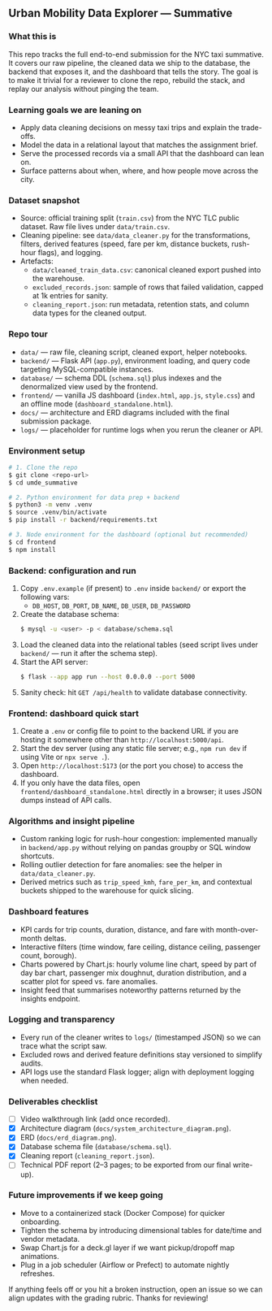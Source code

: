 ## Urban Mobility Data Explorer — Summative

### What this is
This repo tracks the full end-to-end submission for the NYC taxi summative. It covers our raw pipeline, the cleaned data we ship to the database, the backend that exposes it, and the dashboard that tells the story. The goal is to make it trivial for a reviewer to clone the repo, rebuild the stack, and replay our analysis without pinging the team.

### Learning goals we are leaning on
- Apply data cleaning decisions on messy taxi trips and explain the trade-offs.
- Model the data in a relational layout that matches the assignment brief.
- Serve the processed records via a small API that the dashboard can lean on.
- Surface patterns about when, where, and how people move across the city.

### Dataset snapshot
- Source: official training split (`train.csv`) from the NYC TLC public dataset. Raw file lives under `data/train.csv`.
- Cleaning pipeline: see `data/data_cleaner.py` for the transformations, filters, derived features (speed, fare per km, distance buckets, rush-hour flags), and logging.
- Artefacts:
  - `data/cleaned_train_data.csv`: canonical cleaned export pushed into the warehouse.
  - `excluded_records.json`: sample of rows that failed validation, capped at 1k entries for sanity.
  - `cleaning_report.json`: run metadata, retention stats, and column data types for the cleaned output.

### Repo tour
- `data/` — raw file, cleaning script, cleaned export, helper notebooks.
- `backend/` — Flask API (`app.py`), environment loading, and query code targeting MySQL-compatible instances.
- `database/` — schema DDL (`schema.sql`) plus indexes and the denormalized view used by the frontend.
- `frontend/` — vanilla JS dashboard (`index.html`, `app.js`, `style.css`) and an offline mode (`dashboard_standalone.html`).
- `docs/` — architecture and ERD diagrams included with the final submission package.
- `logs/` — placeholder for runtime logs when you rerun the cleaner or API.

### Environment setup
```bash
# 1. Clone the repo
$ git clone <repo-url>
$ cd umde_summative

# 2. Python environment for data prep + backend
$ python3 -m venv .venv
$ source .venv/bin/activate
$ pip install -r backend/requirements.txt

# 3. Node environment for the dashboard (optional but recommended)
$ cd frontend
$ npm install
```

### Backend: configuration and run
1. Copy `.env.example` (if present) to `.env` inside `backend/` or export the following vars:
   - `DB_HOST`, `DB_PORT`, `DB_NAME`, `DB_USER`, `DB_PASSWORD`
2. Create the database schema:
   ```bash
   $ mysql -u <user> -p < database/schema.sql
   ```
3. Load the cleaned data into the relational tables (seed script lives under `backend/` — run it after the schema step).
4. Start the API server:
   ```bash
   $ flask --app app run --host 0.0.0.0 --port 5000
   ```
5. Sanity check: hit `GET /api/health` to validate database connectivity.

### Frontend: dashboard quick start
1. Create a `.env` or config file to point to the backend URL if you are hosting it somewhere other than `http://localhost:5000/api`.
2. Start the dev server (using any static file server; e.g., `npm run dev` if using Vite or `npx serve .`).
3. Open `http://localhost:5173` (or the port you chose) to access the dashboard.
4. If you only have the data files, open `frontend/dashboard_standalone.html` directly in a browser; it uses JSON dumps instead of API calls.

### Algorithms and insight pipeline
- Custom ranking logic for rush-hour congestion: implemented manually in `backend/app.py` without relying on pandas groupby or SQL window shortcuts.
- Rolling outlier detection for fare anomalies: see the helper in `data/data_cleaner.py`.
- Derived metrics such as `trip_speed_kmh`, `fare_per_km`, and contextual buckets shipped to the warehouse for quick slicing.

### Dashboard features
- KPI cards for trip counts, duration, distance, and fare with month-over-month deltas.
- Interactive filters (time window, fare ceiling, distance ceiling, passenger count, borough).
- Charts powered by Chart.js: hourly volume line chart, speed by part of day bar chart, passenger mix doughnut, duration distribution, and a scatter plot for speed vs. fare anomalies.
- Insight feed that summarises noteworthy patterns returned by the insights endpoint.

### Logging and transparency
- Every run of the cleaner writes to `logs/` (timestamped JSON) so we can trace what the script saw.
- Excluded rows and derived feature definitions stay versioned to simplify audits.
- API logs use the standard Flask logger; align with deployment logging when needed.

### Deliverables checklist
- [ ] Video walkthrough link (add once recorded).
- [x] Architecture diagram (`docs/system_architecture_diagram.png`).
- [x] ERD (`docs/erd_diagram.png`).
- [x] Database schema file (`database/schema.sql`).
- [x] Cleaning report (`cleaning_report.json`).
- [ ] Technical PDF report (2–3 pages; to be exported from our final write-up).

### Future improvements if we keep going
- Move to a containerized stack (Docker Compose) for quicker onboarding.
- Tighten the schema by introducing dimensional tables for date/time and vendor metadata.
- Swap Chart.js for a deck.gl layer if we want pickup/dropoff map animations.
- Plug in a job scheduler (Airflow or Prefect) to automate nightly refreshes.

If anything feels off or you hit a broken instruction, open an issue so we can align updates with the grading rubric. Thanks for reviewing!